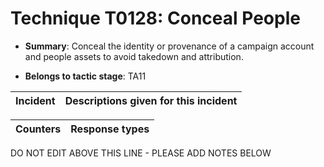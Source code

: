 # Technique T0128: Conceal People

* **Summary**: Conceal the identity or provenance of a campaign account and people assets to avoid takedown and attribution.

* **Belongs to tactic stage**: TA11


| Incident | Descriptions given for this incident |
| -------- | -------------------- |



| Counters | Response types |
| -------- | -------------- |


DO NOT EDIT ABOVE THIS LINE - PLEASE ADD NOTES BELOW